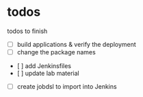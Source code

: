 # todos
todos to finish

- [ ] build applications & verify the deployment
- [ ] change the package names
- [ ] add Jenkinsfiles
- [ ] update lab material
- [ ] create jobdsl to import into Jenkins
